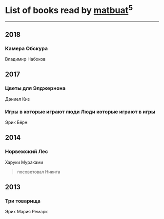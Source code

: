 # List of books read by [matbuat](https://plus.google.com/100824829138781301319)<sup>5</sup>
---

## 2018

### Камера Обскура
Владимир Набоков



## 2017

### Цветы для Элджернона
Дэниел Киз


### Игры в которые играют люди Люди которые играют в игры
Эрик Бёрн



## 2014

### Норвежский Лес
Харуки Мураками
> посоветовал Никита



## 2013

### Три товарища
Эрих Мария Ремарк



